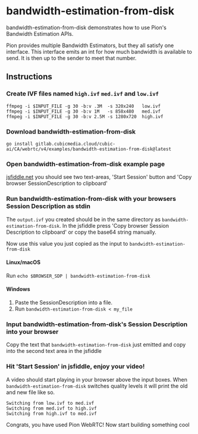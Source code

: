 # bandwidth-estimation-from-disk
bandwidth-estimation-from-disk demonstrates how to use Pion's Bandwidth Estimation APIs.

Pion provides multiple Bandwidth Estimators, but they all satisfy one interface. This interface
emits an int for how much bandwidth is available to send. It is then up to the sender to meet that number.

## Instructions
### Create IVF files named `high.ivf` `med.ivf` and `low.ivf`
```
ffmpeg -i $INPUT_FILE -g 30 -b:v .3M  -s 320x240   low.ivf
ffmpeg -i $INPUT_FILE -g 30 -b:v 1M   -s 858x480   med.ivf
ffmpeg -i $INPUT_FILE -g 30 -b:v 2.5M -s 1280x720  high.ivf
```

### Download bandwidth-estimation-from-disk

```
go install gitlab.cubicmedia.cloud/cubic-ai/CA/webrtc/v4/examples/bandwidth-estimation-from-disk@latest
```

### Open bandwidth-estimation-from-disk example page
[jsfiddle.net](https://jsfiddle.net/a1cz42op/) you should see two text-areas, 'Start Session' button and 'Copy browser SessionDescription to clipboard'

### Run bandwidth-estimation-from-disk with your browsers Session Description as stdin
The `output.ivf` you created should be in the same directory as `bandwidth-estimation-from-disk`. In the jsfiddle press 'Copy browser Session Description to clipboard' or copy the base64 string manually.

Now use this value you just copied as the input to `bandwidth-estimation-from-disk`

#### Linux/macOS
Run `echo $BROWSER_SDP | bandwidth-estimation-from-disk`
#### Windows
1. Paste the SessionDescription into a file.
1. Run `bandwidth-estimation-from-disk < my_file`

### Input bandwidth-estimation-from-disk's Session Description into your browser
Copy the text that `bandwidth-estimation-from-disk` just emitted and copy into the second text area in the jsfiddle

### Hit 'Start Session' in jsfiddle, enjoy your video!
A video should start playing in your browser above the input boxes. When `bandwidth-estimation-from-disk` switches quality levels it will print the old and new file like so.

```
Switching from low.ivf to med.ivf
Switching from med.ivf to high.ivf
Switching from high.ivf to med.ivf
```


Congrats, you have used Pion WebRTC! Now start building something cool
